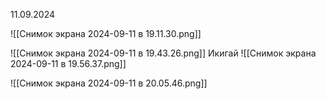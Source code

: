 11.09.2024

![[Снимок экрана 2024-09-11 в 19.11.30.png]]

![[Снимок экрана 2024-09-11 в 19.43.26.png]]
Икигай
![[Снимок экрана 2024-09-11 в 19.56.37.png]]

![[Снимок экрана 2024-09-11 в 20.05.46.png]]

